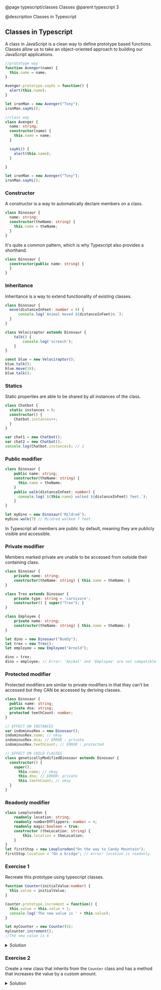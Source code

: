 @page typescript/classes Classes
@parent typescript 3

@description Classes in Typescript

## Classes in Typescript

A class in JavaScript is a clean way to define prototype based functions. Classes allow us to take an object-oriented approach to building our JavaScript applications.

```javascript
//prototype way
function Avenger(name) {
  this.name = name;
}

Avenger.prototype.sayHi = function() {
  alert(this.name);
}

let ironMan = new Avenger("Tony");
ironMan.sayHi();
```


```typescript
//class way
class Avenger {
  name: string;
  constructor(name) {
    this.name = name;
  }

  sayHi() {
    alert(this.name);
  }

}

let ironMan = new Avenger("Tony");
ironMan.sayHi();
```
### Constructor

A constructor is a way to automatically declare members on a class.


```typescript
class Dinosaur {
  name: string;
  constructor(theName: string) {
    this.name = theName;
  }
}
```

It's quite a common pattern, which is why Typescript also provides a shorthand.

```typescript
class Dinosaur {
  constructor(public name: string) {
  }
}
```

### Inheritance

Inheritance is a way to extend functionality of existing classes.

```typescript
class Dinosaur {
  move(distanceInFeet: number = 0) {
      console.log(`Animal moved ${distanceInFeet}m.`);
  }
}

class Velociraptor extends Dinosaur {
    talk() {
        console.log('screech');
    }
}

const blue = new Velociraptor();
blue.talk();
blue.move(10);
blue.talk();
```

### Statics

Static properties are able to be shared by all instances of the class.

```typescript
class Chatbot {
  static instances = 0;
  constructor() {
    Chatbot.instances++;
  }
}

var chat1 = new Chatbot();
var chat2 = new Chatbot();
console.log(Chatbot.instances); // 2
```


### Public modifier

```typescript
class Dinosaur {
    public name: string;
    constructor(theName: string) {
      this.name = theName;
    }
    public walk(distanceInFeet: number) {
      console.log(`${this.name} walked ${distanceInFeet} feet.`);
    }
}

let myDino = new Dinosaur('Mildred');
myDino.walk(7) // Mildred walked 7 feet.
```

In Typescript all members are public by default, meaning they are publicly visible and accessible.

### Private modifier

Members marked private are unable to be accessed from outside their containing class.

```typescript
class Dinosaur {
    private name: string;
    constructor(theName: string) { this.name = theName; }
}

class Trex extends Dinosaur {
    private type: string = 'carnivore';
    constructor() { super("Trex"); }
}

class Employee {
    private name: string;
    constructor(theName: string) { this.name = theName; }
}

let dino = new Dinosaur("Buddy");
let trex = new Trex();
let employee = new Employee("Arnold");

dino = trex;
dino = employee; // Error: 'Animal' and 'Employee' are not compatible
```

### Protected modifier

Protected modifiers are similar to private modifiers in that they can't be accessed but they CAN be accessed by deriving classes.

```typescript
class Dinosaur {
  public name: string;
  private dna: string;
  protected teethCount: number;
}

// EFFECT ON INSTANCES
var indominusRex = new Dinosaur();
indominusRex.name; // okay
indominusRex.dna; // ERROR : private
indominusRex.teethCount; // ERROR : protected

// EFFECT ON CHILD CLASSES
class geneticallyModifiedDinosaur extends Dinosaur {
  constructor() {
    super();
      this.name; // okay
      this.dna; // ERROR: private
      this.teethCount; // okay
  }
}
```

### Readonly modifier

```typescript
class Leoplurodon {
    readonly location: string;
    readonly numberOfFlippers: number = 4;
    readonly magic:boolean = true;
    constructor (theLocation: string) {
        this.location = theLocation;
    }
}
let firstStop = new Leoplurodon("On the way to Candy Mountain");
firstStop.location = "On a bridge"; // error! location is readonly.
```

### Exercise 1

Recreate this prototype using typescript classes.

```typescript
function Counter(initialValue:number) {
  this.value = initialValue;
}

Counter.prototype.increment = function() {
  this.value = this.value + 1;
  console.log('The new value is ' + this.value);
}

let myCounter = new Counter(5);
myCounter.increment();
//The new value is 6
```

<details>
<summary>Solution</summary>

```typescript
class Counter {
  value: number;

  constructor(value) {
    this.value = value;
  }

  increment() {
    this.value = this.value + 1;
    console.log(`The new value is ${this.value}`);
  }
}
let counter = new Counter(7);
counter.increment();
//The new value is 8
```
</details>

### Exercise 2

Create a new class that inherits from the ``Counter`` class and has a method that increases the value by a custom amount. 

<details>
<summary>Solution</summary>

```typescript
class CustomCounter extends Counter {
  add(customVal:number) {
    this.value = this.value + customVal;
    console.log(`The new value is ${this.value}`);
  }
}

const myCustomCounter = new CustomCounter(7);
myCustomCounter.increment();
//The new value is 8
myCustomCounter.add(12);
//The new value is 20
```
</details>




